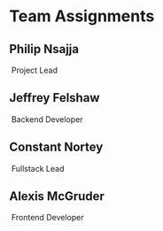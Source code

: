 # Team Assignments

## Philip Nsajja

​	Project Lead		

## Jeffrey Felshaw

​	Backend Developer

## Constant Nortey

​	Fullstack Lead

## Alexis McGruder

​	Frontend Developer

​	


